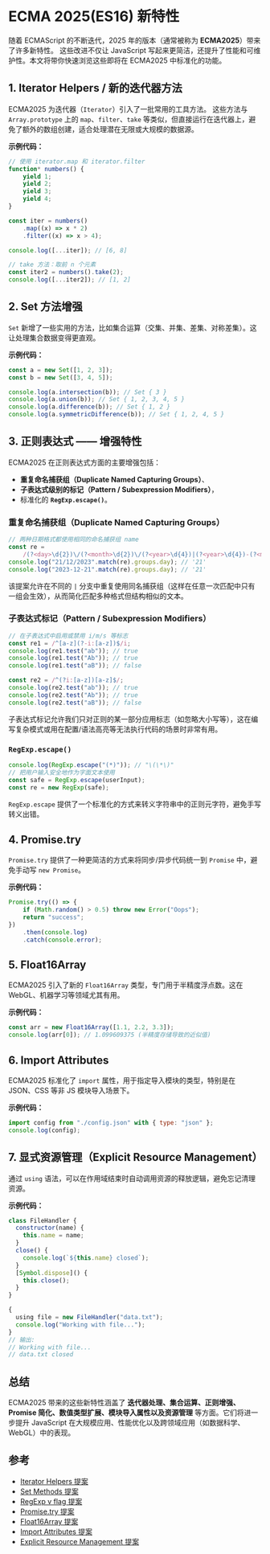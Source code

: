 # ECMA 2025(ES16) 新特性

随着 ECMAScript 的不断迭代，2025 年的版本（通常被称为 **ECMA2025**）带来了许多新特性。
这些改进不仅让 JavaScript 写起来更简洁，还提升了性能和可维护性。本文将带你快速浏览这些即将在 ECMA2025 中标准化的功能。

## 1. Iterator Helpers / 新的迭代器方法

ECMA2025 为迭代器（`Iterator`）引入了一批常用的工具方法。
这些方法与 `Array.prototype` 上的 `map`、`filter`、`take` 等类似，但直接运行在迭代器上，避免了额外的数组创建，适合处理潜在无限或大规模的数据源。

**示例代码：**

```js
// 使用 iterator.map 和 iterator.filter
function* numbers() {
    yield 1;
    yield 2;
    yield 3;
    yield 4;
}

const iter = numbers()
    .map((x) => x * 2)
    .filter((x) => x > 4);

console.log([...iter]); // [6, 8]

// take 方法：取前 n 个元素
const iter2 = numbers().take(2);
console.log([...iter2]); // [1, 2]
```

## 2. Set 方法增强

`Set` 新增了一些实用的方法，比如集合运算（交集、并集、差集、对称差集）。这让处理集合数据变得更直观。

**示例代码：**

```js
const a = new Set([1, 2, 3]);
const b = new Set([3, 4, 5]);

console.log(a.intersection(b)); // Set { 3 }
console.log(a.union(b)); // Set { 1, 2, 3, 4, 5 }
console.log(a.difference(b)); // Set { 1, 2 }
console.log(a.symmetricDifference(b)); // Set { 1, 2, 4, 5 }
```

## 3. 正则表达式 —— 增强特性

ECMA2025 在正则表达式方面的主要增强包括：

-   **重复命名捕获组（Duplicate Named Capturing Groups）**、
-   **子表达式级别的标记（Pattern / Subexpression Modifiers）**，
-   标准化的 **`RegExp.escape()`**。

### 重复命名捕获组（Duplicate Named Capturing Groups）

```js
// 两种日期格式都使用相同的命名捕获组 name
const re =
    /(?<day>\d{2})\/(?<month>\d{2})\/(?<year>\d{4})|(?<year>\d{4})-(?<month>\d{2})-(?<day>\d{2})/;
console.log("21/12/2023".match(re).groups.day); // '21'
console.log("2023-12-21".match(re).groups.day); // '21'
```

该提案允许在不同的 `|` 分支中重复使用同名捕获组（这样在任意一次匹配中只有一组会生效），从而简化匹配多种格式但结构相似的文本。

### 子表达式标记（Pattern / Subexpression Modifiers）

```js
// 在子表达式中启用或禁用 i/m/s 等标志
const re1 = /^[a-z](?-i:[a-z])$/i;
console.log(re1.test("ab")); // true
console.log(re1.test("Ab")); // true
console.log(re1.test("aB")); // false

const re2 = /^(?i:[a-z])[a-z]$/;
console.log(re2.test("ab")); // true
console.log(re2.test("Ab")); // true
console.log(re2.test("aB")); // false
```

子表达式标记允许我们只对正则的某一部分应用标志（如忽略大小写等），这在编写复杂模式或用在配置/语法高亮等无法执行代码的场景时非常有用。

### `RegExp.escape()`

```js
console.log(RegExp.escape("(*)")); // "\(\*\)"
// 把用户输入安全地作为字面文本使用
const safe = RegExp.escape(userInput);
const re = new RegExp(safe);
```

`RegExp.escape` 提供了一个标准化的方式来转义字符串中的正则元字符，避免手写转义出错。

## 4. Promise.try

`Promise.try` 提供了一种更简洁的方式来将同步/异步代码统一到 `Promise` 中，避免手动写 `new Promise`。

**示例代码：**

```js
Promise.try(() => {
    if (Math.random() > 0.5) throw new Error("Oops");
    return "success";
})
    .then(console.log)
    .catch(console.error);
```

## 5. Float16Array

ECMA2025 引入了新的 `Float16Array` 类型，专门用于半精度浮点数。这在 WebGL、机器学习等领域尤其有用。

**示例代码：**

```js
const arr = new Float16Array([1.1, 2.2, 3.3]);
console.log(arr[0]); // 1.099609375 (半精度存储导致的近似值)
```

## 6. Import Attributes

ECMA2025 标准化了 `import` 属性，用于指定导入模块的类型，特别是在 JSON、CSS 等非 JS 模块导入场景下。

**示例代码：**

```js
import config from "./config.json" with { type: "json" };
console.log(config);
```

## 7. 显式资源管理（Explicit Resource Management）

通过 `using` 语法，可以在作用域结束时自动调用资源的释放逻辑，避免忘记清理资源。

**示例代码：**

```js
class FileHandler {
  constructor(name) {
    this.name = name;
  }
  close() {
    console.log(`${this.name} closed`);
  }
  [Symbol.dispose]() {
    this.close();
  }
}

{
  using file = new FileHandler("data.txt");
  console.log("Working with file...");
}
// 输出:
// Working with file...
// data.txt closed
```

## 总结

ECMA2025 带来的这些新特性涵盖了 **迭代器处理、集合运算、正则增强、Promise 简化、数值类型扩展、模块导入属性以及资源管理** 等方面。它们将进一步提升 JavaScript 在大规模应用、性能优化以及跨领域应用（如数据科学、WebGL）中的表现。

## 参考

-   [Iterator Helpers 提案](https://github.com/tc39/proposal-iterator-helpers)
-   [Set Methods 提案](https://github.com/tc39/proposal-set-methods)
-   [RegExp v flag 提案](https://github.com/tc39/proposal-regexp-v-flag)
-   [Promise.try 提案](https://github.com/tc39/proposal-promise-try)
-   [Float16Array 提案](https://github.com/tc39/proposal-float16array)
-   [Import Attributes 提案](https://github.com/tc39/proposal-import-attributes)
-   [Explicit Resource Management 提案](https://github.com/tc39/proposal-explicit-resource-management)
